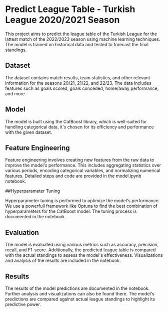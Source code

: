 # Predict League Table - Turkish League 2020/2021 Season

This project aims to predict the league table of the Turkish League for the lattest match of the 2022/2023 season using machine learning techniques. The model is trained on historical data and tested to forecast the final standings.

## Dataset

The dataset contains match results, team statistics, and other relevant information for the seasons 20/21, 21/22, and 22/23. The data includes features such as goals scored, goals conceded, home/away performance, and more.

## Model
The model is built using the CatBoost library, which is well-suited for handling categorical data, it's chosen for its efficiency and performance with the given dataset.

## Feature Engineering

Feature engineering involves creating new features from the raw data to improve the model's performance. This includes aggregating statistics over various periods, encoding categorical variables, and normalizing numerical features. Detailed steps and code are provided in the model.ipynb notebook.

##Hyperparameter Tuning

Hyperparameter tuning is performed to optimize the model's performance. We use a powerfull framework like Optuna to find the best combination of hyperparameters for the CatBoost model. The tuning process is documented in the notebook.

## Evaluation
The model is evaluated using various metrics such as accuracy, precision, recall, and F1-score. Additionally, the predicted league table is compared with the actual standings to assess the model's effectiveness. Visualizations and analysis of the results are included in the notebook.

## Results
The results of the model predictions are documented in the notebook. Further analysis and visualizations can also be found there. The model's predictions are compared against actual league standings to highlight its predictive power.
